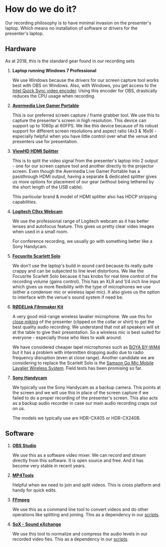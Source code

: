 # How do we do it?

Our recording philosophy is to have minimal invasion on the presenter's laptop. Which means no installation of software or drivers for the presenter's laptop.

## Hardware

As at 2018, this is the standard gear found in our recording sets

1. **Laptop running Windows 7 Professional**
	
	We use Windows because the drivers for our screen capture tool works best with OBS on Windows. Also, with Windows, you get access to the [Intel Quick Sync video encoder](https://en.wikipedia.org/wiki/Intel_Quick_Sync_Video). Using this encoder for OBS, drastically reduces the CPU usage when recording.

2. **[Avermedia Live Gamer Portable](https://www.avermedia.com/gaming/product/game_capture/live_gamer_portable)**

	This is our preferred screen capture / frame grabber tool. We use this to capture the presenter's screen in high resolution. This device can support up to 1080p at 60FPS. We like this device because of its robust support for different screen resolutions and aspect ratio (4x3 & 16x9) - especially helpful when you have little control over what the venue and presenters use for presentation.

3. **[ViewHD HDMI Splitter](https://u9ltd.myshopify.com/products/vhd-1x2mn3d)**

	This is to split the video signal from the presenter's laptop into 2 output - one for our screen capture tool and another directly to the projector screen. Even though the Avermedia Live Gamer Portable has a passthrough HDMI output, having a separate & dedicated splitter gives us more options for placement of our gear (without being tethered by the short length of the USB cable).

	This particular brand & model of HDMI splitter also has HDCP stripping capabilities.
	
4. **[Logitech C9xx Webcam](https://www.logitech.com/en-sg/product/c922-pro-stream-webcam)**

	We use the professional range of Logitech webcam as it has better lenses and autofocus feature. This gives us pretty clear video images when used in a small room.

	For conference recording, we usually go with something better like a Sony Handycam.

5. **[Focusrite Scarlett Solo](https://focusrite.com/usb-audio-interface/scarlett/scarlett-solo)**

	We don't use the laptop's build in sound card because its really quite crappy and can be subjected to line level distortions. We like the Focusrite Scarlett Solo because it has knobs for real time control of the recording volume (gains control). This has an XLR and 1/4 inch line input which gives us more flexibility with the type of microphones we use (either a condenser mic or wireless lapel mic). It also gives us the option to interface with the venue's sound system if need be.

6. **[RØDELink Filmmaker Kit](http://www.rode.com/wireless/filmmaker)**

	A very good mid-range wireless lavalier microphone. We use this for [close miking](https://ledgernote.com/columns/studio-recording/close-miking/) of the presenter (clipped on the collar or shirt) to get the best quality audio recording. We understand that not all speakers will sit at the table to give their presentation. So a wireless mic is best suited for everyone - especially those who likes to walk around.

	We have considered cheaper lapel microphones such as [BOYA BY-WM4](http://www.boya-mic.com/wirelessmicrophonesystem/517.html) but it has a problem with intermitten dropping audio due to radio frequency disruption (even at close range). Another candidate we are considering to replace the Scarlett Solo is the [Samson Go Mic Mobile Lavalier Wireless System](http://www.samsontech.com/samson/products/wireless-systems/gomicmobile/gomicmobilelavsys/). Field tests has been promising so far.

7. **[Sony Handycam](https://www.sony.com.sg/electronics/camcorders/t/handycam-camcorders)**

	We typically use the Sony Handycam as a backup camera. This points at the screen and we will use this in place of the screen capture if we failed to do a proper recording of the presenter's screen. This also acts as a backup audio recorder in case our main audio recording craps out on us.

	The models we typically use are HDR-CX405 or HDR-CX240B.

## Software

1. **[OBS Studio](https://obsproject.com)**

	We use this as a software video mixer. We can record and stream directly from this software. It is open source and free. And it has become very stable in recent years.

2. **[MP4Tools](https://www.mp4joiner.org/en/)**

	Helpful when we need to join and split videos. This is cross platform and handy for quick edits.

3. **[FFmpeg](https://www.ffmpeg.org)**

	We use this as a command line tool to convert videos and do other operations like splitting and joining. This as a dependency in our [scripts](../scripts/).

4. **[SoX - Sound eXchange](http://sox.sourceforge.net)**

	We use this tool to normalize and compress the audio levels in our recorded video fies. This as a dependency in our [scripts](../scripts/).